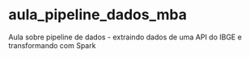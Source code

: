 # aula_pipeline_dados_mba
Aula sobre pipeline de dados - extraindo dados de uma API do IBGE e transformando com Spark
